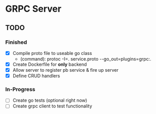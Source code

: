 # GRPC Server

## TODO

### Finished

- [x] Compile proto file to useable go class
  - (command): protoc -I=. service.proto --go_out=plugins=grpc:.
- [x] Create Dockerfile for **only** backend  
- [x] Allow server to register pb service & fire up server
- [x] Define CRUD handlers

### In-Progress
- [ ] Create go tests (optional right now)
- [ ] Create grpc client to test functionality